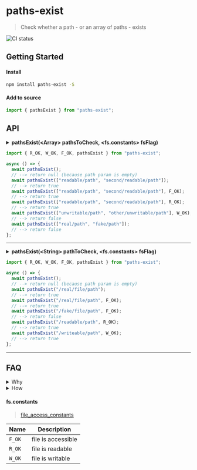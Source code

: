 # paths-exist
> Check whether a path - or an array of paths - exists

![CI status](https://travis-ci.org/servexyz/paths-exist.svg?branch=master)

## Getting Started

#### Install

```sh
npm install paths-exist -S
```

#### Add to source

```js
import { pathsExist } from "paths-exist";
```

## API

<details>
<summary><b>pathsExist(&lt;Array&gt; pathsToCheck, &lt;fs.constants&gt; fsFlag)</b></summary>

<hr />
<b>Where</b>

<ul>
<li><code>pathsToCheck</code> is an array of path strings you want to check.</li>
<li><code>fsFlag</code> is an optional param where you can specify the expected file mode; F_OK is the default.</li>
</ul>
</details>

```js
import { R_OK, W_OK, F_OK, pathsExist } from "paths-exist";

async () => {
  await pathsExist();
  // --> return null (because path param is empty)
  await pathsExist(["readable/path", "second/readable/path"]);
  // --> return true
  await pathsExist(["readable/path", "second/readable/path"], F_OK);
  // --> return true
  await pathsExist(["readable/path", "second/readable/path"], R_OK);
  // --> return true
  await pathsExist(["unwritable/path", "other/unwritable/path"], W_OK);
  // --> return false
  await pathsExist(["real/path", "fake/path"]);
  // --> return false
};
```

---

<details>
<summary><b>pathsExist(&lt;String&gt; pathToCheck, &lt;fs.constants&gt; fsFlag)</b></summary>

<hr />
<b>Where</b>

<ul>
<li><code>pathToCheck</code> is a single path string you want to check.</li>
<li><code>fsFlag</code> is an optional param where you can specify the expected file mode; F_OK is the default.</li>
</ul>

</details>

```js
import { R_OK, W_OK, F_OK, pathsExist } from "paths-exist";

async () => {
  await pathsExist();
  // --> return null (because path param is empty)
  await pathsExist("/real/file/path");
  // --> return true
  await pathsExist("/real/file/path", F_OK);
  // --> return true
  await pathsExist("/fake/file/path", F_OK);
  // --> return false
  await pathsExist("/readable/path", R_OK);
  // --> return true
  await pathsExist("/writeable/path", W_OK);
  // --> return true
};
```

---

## FAQ

<details><summary>Why</summary>
Sindre already has a small-bundled version for path-checking: <a href="https://www.npmjs.com/package/path-exists">path-exists</a>. I wanted an API that was overloaded with the ability to check for an array of paths. While it would be quite simple to implement a factory, I ended up needing this functionality across a few different projects in a week and decided to abstract it.
</details>

<details><summary>How</summary>
<ul> 
<li>File checks are done using <code>fs.access</code> with the default constant <code>fs.constants.F_OK</code>.</li>

<li>You can overload this file constant with <code>F_OK</code>, <code>W_OK</code> or <code>R_OK</code> (as well as pairings eg. <code>W_OK | R_OK</code>).</li>

<li>You can read more about the file constants here: <a href="https://nodejs.org/api/fs.html#fs_file_access_constants">File Access Constant</a></li>

</details>

#### fs.constants

> [file_access_constants](https://nodejs.org/api/fs.html#fs_file_access_constants)

| Name   | Description        |
|--------|--------------------|
| `F_OK` | file is accessible |
| `R_OK` | file is readable   |
| `W_OK` | file is writable   |
